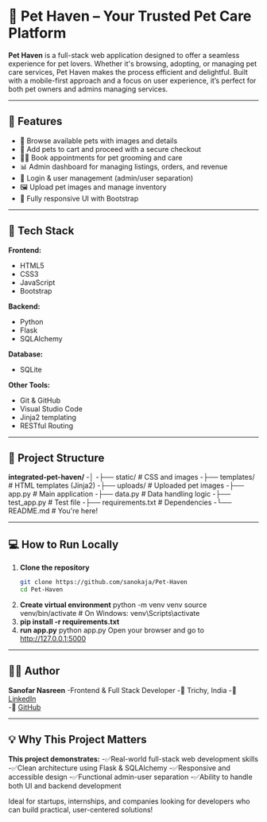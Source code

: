 # 🐾 Pet Haven – Your Trusted Pet Care Platform

**Pet Haven** is a full-stack web application designed to offer a seamless experience for pet lovers. Whether it's browsing, adopting, or managing pet care services, Pet Haven makes the process efficient and delightful. Built with a mobile-first approach and a focus on user experience, it’s perfect for both pet owners and admins managing services.

---

## 🚀 Features

- 🐶 Browse available pets with images and details
- 🛒 Add pets to cart and proceed with a secure checkout
- 🧑‍⚕️ Book appointments for pet grooming and care
- 📊 Admin dashboard for managing listings, orders, and revenue
- 🔐 Login & user management (admin/user separation)
- 🖼️ Upload pet images and manage inventory
- 📱 Fully responsive UI with Bootstrap

---

## 🧠 Tech Stack

**Frontend:**
- HTML5  
- CSS3  
- JavaScript  
- Bootstrap  

**Backend:**
- Python  
- Flask  
- SQLAlchemy  

**Database:**
- SQLite  

**Other Tools:**
- Git & GitHub  
- Visual Studio Code  
- Jinja2 templating  
- RESTful Routing  

---

## 📂 Project Structure

**integrated-pet-haven/**
-│
-├── static/ # CSS and images
-├── templates/ # HTML templates (Jinja2)
-├── uploads/ # Uploaded pet images
-├── app.py # Main application
-├── data.py # Data handling logic
-├── test_app.py # Test file
-├── requirements.txt # Dependencies
-└── README.md # You're here!

---

## 💻 How to Run Locally

1. **Clone the repository**
   ```bash
   git clone https://github.com/sanokaja/Pet-Haven
   cd Pet-Haven
2. **Create virtual environment**
   python -m venv venv
   source venv/bin/activate  # On Windows: venv\Scripts\activate
3. **pip install -r requirements.txt**
4. **run app.py**
   python app.py
   Open your browser and go to http://127.0.0.1:5000

---

## 👨‍💻 Author

**Sanofar Nasreen**
-Frontend & Full Stack Developer
-📍 Trichy, India
-🔗 [LinkedIn](https://linkedin.com/in/sanofar-nasreen)  
-🔗 [GitHub](https://github.com/sanokaja)

---
## 💡 Why This Project Matters

**This project demonstrates:**
-✅Real-world full-stack web development skills
-✅Clean architecture using Flask & SQLAlchemy
-✅Responsive and accessible design
-✅Functional admin-user separation
-✅Ability to handle both UI and backend development

Ideal for startups, internships, and companies looking for developers who can build practical, user-centered solutions!